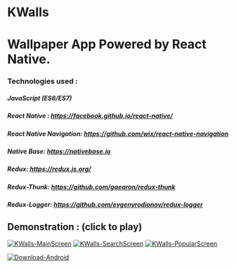 # KWalls
# Wallpaper App Powered by React Native.

### Technologies used : 

##### JavaScript (ES6/ES7)
##### React Native : https://facebook.github.io/react-native/
##### React Native Navigation: https://github.com/wix/react-native-navigation
##### Native Base: https://nativebase.io
##### Redux: https://redux.js.org/
##### Redux-Thunk: https://github.com/gaearon/redux-thunk
##### Redux-Logger: https://github.com/evgenyrodionov/redux-logger

## Demonstration : (click to play)

[![KWalls-MainScreen](https://media.giphy.com/media/wOOpP8kvzWYoHIZG1u/giphy.gif)](https://vimeo.com/262392804 "KWalls-MainScreen")
[![KWalls-SearchScreen](https://media.giphy.com/media/3Hxy9j5Xa0UqdNT277/giphy.gif)](https://vimeo.com/262392804 "KWalls-SearchScreen")
[![KWalls-PopularScreen](https://media.giphy.com/media/39yE4L0zSxm2gUqGPo/giphy.gif)](https://vimeo.com/262392804 "KWalls-PopularScreen")

[![Download-Android](http://www.atteztech.com/images/ZN62/10.19/android-app-on-google-play.jpg)](https://play.google.com/store/apps/details?id=com.thewallpaperproject "Download-Android")

